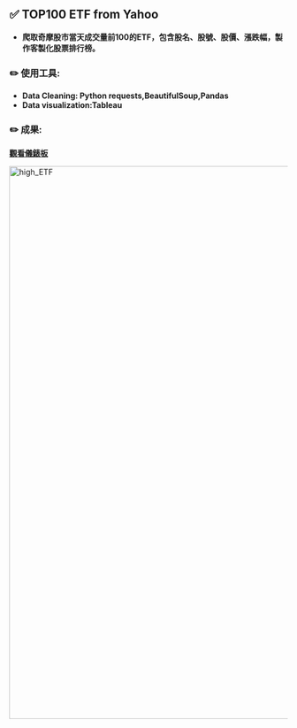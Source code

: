 ## :white_check_mark: TOP100 ETF from Yahoo
* **爬取奇摩股市當天成交量前100的ETF，包含股名、股號、股價、漲跌幅，製作客製化股票排行榜。**


### :pencil2: 使用工具:
* **Data Cleaning: Python requests,BeautifulSoup,Pandas**
* **Data visualization:Tableau**

### :pencil2: 成果:
[**觀看儀錶板**](https://public.tableau.com/views/ScrappingYahooTop100ETF/ETF?:language=zh-TW&:display_count=n&:origin=viz_share_link)

<img width="1000" alt="high_ETF" src="https://github.com/Sherlin1996/Web-Scraping/assets/106952827/25e331f0-9e76-4136-96dc-a8710420f13b">
